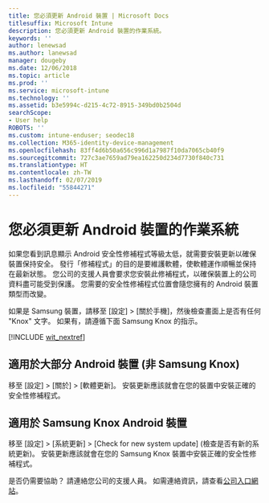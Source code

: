 ```yaml
---
title: 您必須更新 Android 裝置 | Microsoft Docs
titlesuffix: Microsoft Intune
description: 您必須更新 Android 裝置的作業系統。
keywords: ''
author: lenewsad
ms.author: lanewsad
manager: dougeby
ms.date: 12/06/2018
ms.topic: article
ms.prod: ''
ms.service: microsoft-intune
ms.technology: ''
ms.assetid: b3e5994c-d215-4c72-8915-349bd0b2504d
searchScope:
- User help
ROBOTS: ''
ms.custom: intune-enduser; seodec18
ms.collection: M365-identity-device-management
ms.openlocfilehash: 83ff4d6b50a656c996d1a7987f10da7065cb40f9
ms.sourcegitcommit: 727c3ae7659ad79ea162250d234d7730f840c731
ms.translationtype: HT
ms.contentlocale: zh-TW
ms.lasthandoff: 02/07/2019
ms.locfileid: "55844271"
---
```

# <a name="you-need-to-update-your-android-devices-operating-system"></a>您必須更新 Android 裝置的作業系統

如果您看到訊息顯示 Android 安全性修補程式等級太低，就需要安裝更新以確保裝置保持安全。 發行「修補程式」的目的是要維護軟體，使軟體運作順暢並保持在最新狀態。 您公司的支援人員會要求您安裝此修補程式，以確保裝置上的公司資料盡可能受到保護。 您需要的安全性修補程式位置會隨您擁有的 Android 裝置類型而改變。

如果是 Samsung 裝置，請移至 [設定] > [關於手機]，然後檢查畫面上是否有任何 "Knox" 文字。 如果有，請遵循下面 Samsung Knox 的指示。

[!INCLUDE [wit_nextref](includes/end-user-os-update-guidance.md)]

## <a name="for-most-android-devices-non-samsung-knox"></a>適用於大部分 Android 裝置 (非 Samsung Knox)

移至 [設定] > [關於] > [軟體更新]。 安裝更新應該就會在您的裝置中安裝正確的安全性修補程式。

## <a name="for-samsung-knox-android-devices"></a>適用於 Samsung Knox Android 裝置

移至 [設定] > [系統更新] > [Check for new system update] \(檢查是否有新的系統更新)。 安裝更新應該就會在您的 Samsung Knox 裝置中安裝正確的安全性修補程式。



是否仍需要協助？ 請連絡您公司的支援人員。 如需連絡資訊，請查看[公司入口網站](https://go.microsoft.com/fwlink/?linkid=2010980)。

